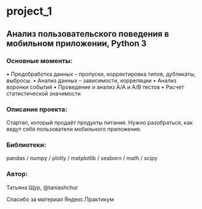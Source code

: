 # project_1
## Анализ пользовательского поведения в мобильном приложении, Python 3

### Основные моменты: 
•	Предобработка данных – пропуски, корректировка типов, дубликаты, выбросы.
•	Анализ данных – зависимости, корреляции
•	Анализ воронки событий
•	Проведение и анализ A/A и A/B тестов
•	Расчет статистической значимости


### Описание проекта:
Cтартап, который продаёт продукты питания. Нужно разобраться, как ведут себя пользователи мобильного приложения.

### Библиотеки: 
pandas / numpy / plotly / matplotlib / seaborn / math / scipy

### Автор: 
Татьяна Щур, @taniashchur

Спасибо за материал Яндекс.Практикум
